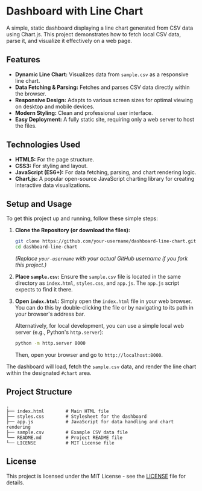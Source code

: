 # Dashboard with Line Chart

A simple, static dashboard displaying a line chart generated from CSV data using Chart.js. This project demonstrates how to fetch local CSV data, parse it, and visualize it effectively on a web page.

## Features

*   **Dynamic Line Chart:** Visualizes data from `sample.csv` as a responsive line chart.
*   **Data Fetching & Parsing:** Fetches and parses CSV data directly within the browser.
*   **Responsive Design:** Adapts to various screen sizes for optimal viewing on desktop and mobile devices.
*   **Modern Styling:** Clean and professional user interface.
*   **Easy Deployment:** A fully static site, requiring only a web server to host the files.

## Technologies Used

*   **HTML5:** For the page structure.
*   **CSS3:** For styling and layout.
*   **JavaScript (ES6+):** For data fetching, parsing, and chart rendering logic.
*   **Chart.js:** A popular open-source JavaScript charting library for creating interactive data visualizations.

## Setup and Usage

To get this project up and running, follow these simple steps:

1.  **Clone the Repository (or download the files):**
    ```bash
    git clone https://github.com/your-username/dashboard-line-chart.git
    cd dashboard-line-chart
    ```
    *(Replace `your-username` with your actual GitHub username if you fork this project.)*

2.  **Place `sample.csv`:** Ensure the `sample.csv` file is located in the same directory as `index.html`, `styles.css`, and `app.js`. The `app.js` script expects to find it there.

3.  **Open `index.html`:**
    Simply open the `index.html` file in your web browser. You can do this by double-clicking the file or by navigating to its path in your browser's address bar.

    Alternatively, for local development, you can use a simple local web server (e.g., Python's `http.server`):
    ```bash
    python -m http.server 8000
    ```
    Then, open your browser and go to `http://localhost:8000`.

The dashboard will load, fetch the `sample.csv` data, and render the line chart within the designated `#chart` area.

## Project Structure

```
.
├── index.html        # Main HTML file
├── styles.css        # Stylesheet for the dashboard
├── app.js            # JavaScript for data handling and chart rendering
├── sample.csv        # Example CSV data file
└── README.md         # Project README file
└── LICENSE           # MIT License file
```

## License

This project is licensed under the MIT License - see the [LICENSE](LICENSE) file for details.